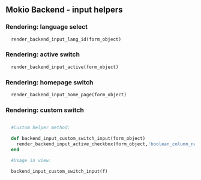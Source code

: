 ## Mokio Backend  - input helpers
  ### Rendering: language select
  ```ruby
    render_backend_input_lang_id(form_object)
  ```
  ### Rendering: active switch
  ```ruby
    render_backend_input_active(form_object)
  ```
  ### Rendering: homepage switch
  ```ruby
    render_backend_input_home_page(form_object)
  ```
  ### Rendering: custom switch
  ```ruby

    #Custom helper method:

    def backend_input_custom_switch_input(form_object)
      render_backend_input_active_checkbox(form_object,'boolean_column_name')
    end

    #Usage in view:

    backend_input_custom_switch_input(f)
  ```



